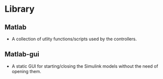 # Library

## Matlab

- A collection of utlity functions/scripts used by the controllers.

## Matlab-gui

- A static GUI for starting/closing the Simulink models without the need of opening them.


